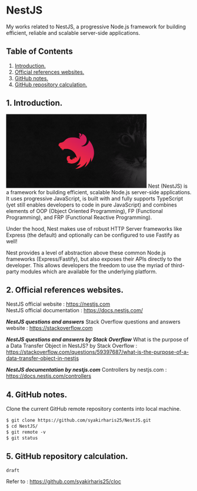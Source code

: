 # NestJS
My works related to NestJS, a progressive Node.js framework for building efficient, reliable and scalable server-side applications.

## Table of Contents
1. [Introduction.](#introduction)
2. [Official references websites.](#references)
3. [GitHub notes.](#github)
4. [GitHub repository calculation.](#calculation)

<a name="introduction"></a>
## 1. Introduction.
<img src="nest.png" height="200"> 
Nest (NestJS) is a framework for building efficient, scalable Node.js server-side applications. It uses progressive JavaScript, is built with and fully supports TypeScript (yet still enables developers to code in pure JavaScript) and combines elements of OOP (Object Oriented Programming), FP (Functional Programming), and FRP (Functional Reactive Programming).

Under the hood, Nest makes use of robust HTTP Server frameworks like Express (the default) and optionally can be configured to use Fastify as well!

Nest provides a level of abstraction above these common Node.js frameworks (Express/Fastify), but also exposes their APIs directly to the developer. This allows developers the freedom to use the myriad of third-party modules which are available for the underlying platform.

<a name="references"></a>
## 2. Official references websites. <br />
NestJS official website : https://nestjs.com <br />
NestJS official documentation : https://docs.nestjs.com/ <br />

**_NestJS questions and answers_**
Stack Overflow questions and answers website : https://stackoverflow.com <br />

**_NestJS questions and answers by Stack Overflow_**
What is the purpose of a Data Transfer Object in NestJS? by Stack Overflow : https://stackoverflow.com/questions/59397687/what-is-the-purpose-of-a-data-transfer-object-in-nestjs

**_NestJS documentation by nestjs.com_**
Controllers by nestjs.com : https://docs.nestjs.com/controllers <br />

<a name="github"></a>
## 4. GitHub notes.
Clone the current GitHub remote repository contents into local machine.
```
$ git clone https://github.com/syakirharis25/NestJS.git
$ cd NestJS/
$ git remote -v
$ git status
```

<a name="calculation"></a>
## 5. GitHub repository calculation.
```
draft
```
Refer to : https://github.com/syakirharis25/cloc
